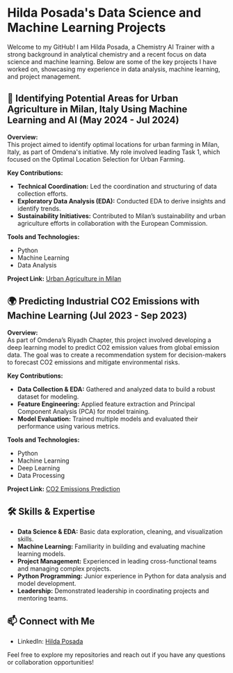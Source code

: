 # Hilda Posada's Data Science and Machine Learning Projects

Welcome to my GitHub! I am Hilda Posada, a Chemistry AI Trainer with a strong background in analytical chemistry and a recent focus on data science and machine learning. Below are some of the key projects I have worked on, showcasing my experience in data analysis, machine learning, and project management.

## 🌱 Identifying Potential Areas for Urban Agriculture in Milan, Italy Using Machine Learning and AI (May 2024 - Jul 2024)

**Overview:**  
This project aimed to identify optimal locations for urban farming in Milan, Italy, as part of Omdena's initiative. My role involved leading Task 1, which focused on the Optimal Location Selection for Urban Farming.

**Key Contributions:**
- **Technical Coordination:** Led the coordination and structuring of data collection efforts.
- **Exploratory Data Analysis (EDA):** Conducted EDA to derive insights and identify trends.
- **Sustainability Initiatives:** Contributed to Milan’s sustainability and urban agriculture efforts in collaboration with the European Commission.

**Tools and Technologies:**
- Python
- Machine Learning
- Data Analysis

**Project Link:** [Urban Agriculture in Milan](https://omdena-crop-disease-diagnostics-app.streamlit.app/prediction_application)

## 🌍 Predicting Industrial CO2 Emissions with Machine Learning (Jul 2023 - Sep 2023)

**Overview:**  
As part of Omdena’s Riyadh Chapter, this project involved developing a deep learning model to predict CO2 emission values from global emission data. The goal was to create a recommendation system for decision-makers to forecast CO2 emissions and mitigate environmental risks.

**Key Contributions:**
- **Data Collection & EDA:** Gathered and analyzed data to build a robust dataset for modeling.
- **Feature Engineering:** Applied feature extraction and Principal Component Analysis (PCA) for model training.
- **Model Evaluation:** Trained multiple models and evaluated their performance using various metrics.

**Tools and Technologies:**
- Python
- Machine Learning
- Deep Learning
- Data Processing

**Project Link:** [CO2 Emissions Prediction](https://saudi-arabia-industrial-co2.streamlit.app/)

## 🛠 Skills & Expertise

- **Data Science & EDA:** Basic data exploration, cleaning, and visualization skills.
- **Machine Learning:** Familiarity in building and evaluating machine learning models.
- **Project Management:** Experienced in leading cross-functional teams and managing complex projects.
- **Python Programming:** Junior experience in Python for data analysis and model development.
- **Leadership:** Demonstrated leadership in coordinating projects and mentoring teams.

## 📫 Connect with Me

- LinkedIn: [Hilda Posada](https://www.linkedin.com/in/hildaposada/)

Feel free to explore my repositories and reach out if you have any questions or collaboration opportunities!


